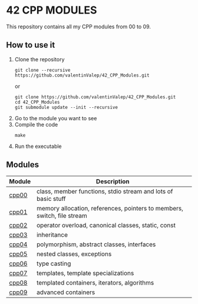 # 42 CPP MODULES
This repository contains all my CPP modules from 00 to 09.
## How to use it
1. Clone the repository
	```
	git clone --recursive https://github.com/valentinValep/42_CPP_Modules.git
	```
	or
	```
	git clone https://github.com/valentinValep/42_CPP_Modules.git
	cd 42_CPP_Modules
	git submodule update --init --recursive
	```
2. Go to the module you want to see
3. Compile the code
	```
	make
	```
4. Run the executable
## Modules
| Module | Description |
| --- | --- |
| [cpp00](https://github.com/valentinValep/42_cpp00) | class, member functions, stdio stream and lots of basic stuff |
| [cpp01](https://github.com/valentinValep/42_cpp01) | memory allocation, references, pointers to members, switch, file stream |
| [cpp02](https://github.com/valentinValep/42_cpp02) | operator overload, canonical classes, static, const |
| [cpp03](https://github.com/valentinValep/42_cpp03) | inheritance |
| [cpp04](https://github.com/valentinValep/42_cpp04) | polymorphism, abstract classes, interfaces |
| [cpp05](https://github.com/valentinValep/42_cpp05) | nested classes, exceptions |
| [cpp06](https://github.com/valentinValep/42_cpp06) | type casting |
| [cpp07](https://github.com/valentinValep/42_cpp07) | templates, template specializations |
| [cpp08](https://github.com/valentinValep/42_cpp08) | templated containers, iterators, algorithms |
| [cpp09](https://github.com/valentinValep/42_cpp09) | advanced containers |